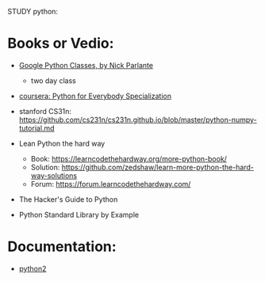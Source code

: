 STUDY python:

# Books or Vedio:
 * [Google Python Classes, by Nick Parlante](https://www.youtube.com/watch?time_continue=35&v=tKTZoB2Vjuk)
   *  two day class

 * [coursera: Python for Everybody Specialization](https://www.coursera.org/specializations/python)

 * stanford CS31n: https://github.com/cs231n/cs231n.github.io/blob/master/python-numpy-tutorial.md
 
 * Lean Python the hard way
    * Book:     https://learncodethehardway.org/more-python-book/
    * Solution: https://github.com/zedshaw/learn-more-python-the-hard-way-solutions
    * Forum:    https://forum.learncodethehardway.com/
    
 * The Hacker's Guide to Python
 
 * Python Standard Library by Example
 
 
# Documentation:
 * [python2](https://docs.python.org/2/)
